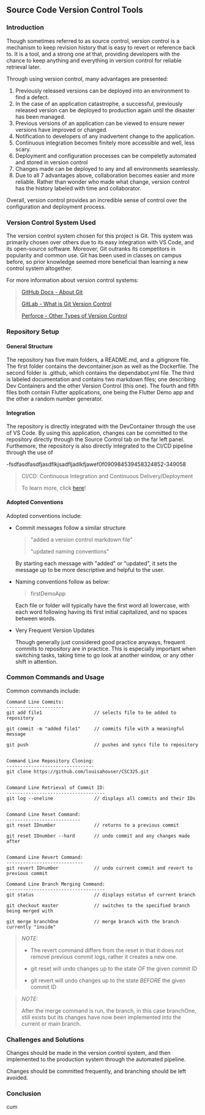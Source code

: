 ## Source Code Version Control Tools

### Introduction

Though sometimes referred to as source control, version control is a mechanism to keep revision history that is easy to revert or reference back to. It is a tool, and a strong one at that, providing developers with the chance to keep anything and everything in version control for reliable retrieval later.

Through using version control, many advantages are presented:

1. Previously released versions can be deployed into an environment to find a defect.
2. In the case of an application catastrophe, a successful, previously released version can be deployed to production again until the disaster has been managed.
3. Previous versions of an application can be viewed to ensure newer versions have improved or changed.
4. Notification to developers of any inadvertent change to the application.
5. Continuous integration becomes finitely more accessible and well, less scary.
6. Deployment and configuration processes can be compeletly automated and stored in version control
7. Changes made can be deployed to any and all environments seamlessly.
8. Due to all 7 advantages above, collaboration becomes easier and more reliable. Rather than wonder who made what change, version control has the history labeled with time and collaborator.

Overall, version control provides an incredible sense of control over the configuration and deployment process. 

### Version Control System Used

The version control system chosen for this project is Git. This system was primarily chosen over others due to its easy integration with VS Code, and its open-source software. Moreover, Git outranks its competitors in popularity and common use. Git has been used in classes on campus before, so prior knowledge seemed more beneficial than learning a new control system altogether.

For more information about version control systems:

> [GitHub Docs - About Git](https://docs.github.com/en/get-started/using-git/about-git)
>
>[GitLab - What is Git Version Control](https://about.gitlab.com/topics/version-control/what-is-git-version-control/)
>
>[Perforce - Other Types of Version Control](https://www.perforce.com/blog/vcs/what-is-version-control#:~:text=Here%20is%20a%20summary%20of%20some%20of%20the,tool%20used%20for%20version%20control.%20...%20More%20items)

### Repository Setup

#### General Structure

The repository has five main folders, a README.md, and a .gitignore file. The first folder contains the devcontainer.json as well as the Dockerfile. The second folder is .github, which contains the dependabot.yml file. The third is labeled documentation and contains two markdown files; one describing Dev Containers and the other Version Control (this one). The fourth and fifth files both contain Flutter applications, one being the Flutter Demo app and the other a random number generator.  

#### Integration

The repository is directly integrated with the DevContainer through the use of VS Code. By using this application, changes can be committed to the repository directly through the Source Control tab on the far left panel. Furthemore, the repository is also directly integrated to the CI/CD pipeline through the use of 

-fsdfasdfasdfjasdflkjsadfljadlkfjawef0f090984539458324852-349058

> CI/CD: Continuous Integration and Continuous Delivery/Deployment
>
> To learn more, click [here](https://www.redhat.com/en/topics/devops/what-is-ci-cd)! 

#### Adopted Conventions

Adopted conventions include:

- Commit messages follow a similar structure 
    > "added a version control markdown file"
    >
    > "updated naming conventions"

    By starting each message with "added" or "updated", it sets the message up to be more descriptive and helpful to the user.

- Naming conventions follow as below:
    > firstDemoApp
    
    Each file or folder will typically have the first word all lowercase, with each word following having its first initial capitalized, and no spaces between words. 

- Very Frequent Version Updates
    
    Though generally just considered good practice anyways, frequent commits to repository are in practice. This is especially important when switching tasks, taking time to go look at another window, or any other shift in attention. 


### Common Commands and Usage

Common commands include:
    
    Command Line Commits:
    ---------------------
    git add file1                   // selects file to be added to repository
    
    git commit -m "added file1"     // commits file with a meaningful message
    
    git push                        // pushes and syncs file to repository


    Command Line Repository Cloning:
    --------------------------------
    git clone https://github.com/louisahouser/CSC325.git    


    Command Line Retrieval of Commit ID:
    ------------------------------------
    git log --oneline               // displays all commits and their IDs


    Command Line Reset Command:
    ---------------------------
    git reset IDnumber              // returns to a previous commit

    git reset IDnumber --hard       // undo commit and any changes made after 


    Command Line Revert Command:
    ----------------------------
    git revert IDnumber             // undo current commit and revert to previous commit

    Command Line Branch Merging Command:
    ------------------------------------
    git status                      // displays nstatus of current branch

    git checkout master             // switches to the specified branch being merged with

    git merge branchOne             // merge branch with the branch currently "inside"



> *NOTE:* 
>
> - The revert command differs from the reset in that it does not remove previous commit logs, rather it creates a new one.
> 
> - git reset will undo changes up to the state *OF* the given commit ID
>
> - git revert will undo changes up to the state *BEFORE* the given commit ID


> *NOTE:*
>
> After the merge command is run, the branch, in this case branchOne, still exists but its changes have now been implemented into the current or main branch.



### Challenges and Solutions

Changes should be made in the version control system, and then implemented to the production system through the automated pipeline. 

Changes should be committed frequently, and branching should be left avoided.

### Conclusion

cum
